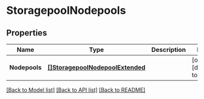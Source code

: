 # StoragepoolNodepools

## Properties
Name | Type | Description | Notes
------------ | ------------- | ------------- | -------------
**Nodepools** | [**[]StoragepoolNodepoolExtended**](StoragepoolNodepoolExtended.md) |  | [optional] [default to null]

[[Back to Model list]](../README.md#documentation-for-models) [[Back to API list]](../README.md#documentation-for-api-endpoints) [[Back to README]](../README.md)



